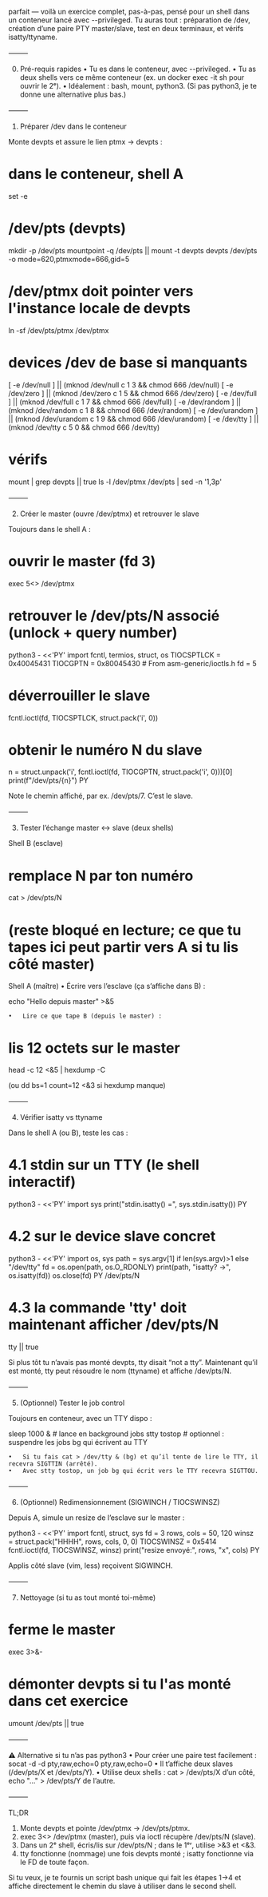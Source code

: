parfait — voilà un exercice complet, pas-à-pas, pensé pour un shell dans un conteneur lancé avec --privileged. Tu auras tout : préparation de /dev, création d’une paire PTY master/slave, test en deux terminaux, et vérifs isatty/ttyname.

⸻

0) Pré-requis rapides
   •	Tu es dans le conteneur, avec --privileged.
   •	Tu as deux shells vers ce même conteneur (ex. un docker exec -it <id> sh pour ouvrir le 2ᵉ).
   •	Idéalement : bash, mount, python3. (Si pas python3, je te donne une alternative plus bas.)

⸻

1) Préparer /dev dans le conteneur

Monte devpts et assure le lien ptmx → devpts :

# dans le conteneur, shell A
set -e

# /dev/pts (devpts)
mkdir -p /dev/pts
mountpoint -q /dev/pts || mount -t devpts devpts /dev/pts -o mode=620,ptmxmode=666,gid=5

# /dev/ptmx doit pointer vers l'instance locale de devpts
ln -sf /dev/pts/ptmx /dev/ptmx

# devices /dev de base si manquants
[ -e /dev/null ]    || (mknod /dev/null    c 1 3  && chmod 666 /dev/null)
[ -e /dev/zero ]    || (mknod /dev/zero    c 1 5  && chmod 666 /dev/zero)
[ -e /dev/full ]    || (mknod /dev/full    c 1 7  && chmod 666 /dev/full)
[ -e /dev/random ]  || (mknod /dev/random  c 1 8  && chmod 666 /dev/random)
[ -e /dev/urandom ] || (mknod /dev/urandom c 1 9  && chmod 666 /dev/urandom)
[ -e /dev/tty ]     || (mknod /dev/tty     c 5 0  && chmod 666 /dev/tty)

# vérifs
mount | grep devpts || true
ls -l /dev/ptmx /dev/pts | sed -n '1,3p'


⸻

2) Créer le master (ouvre /dev/ptmx) et retrouver le slave

Toujours dans le shell A :

# ouvrir le master (fd 3)
exec 5<> /dev/ptmx

# retrouver le /dev/pts/N associé (unlock + query number)
python3 - <<'PY'
import fcntl, termios, struct, os
TIOCSPTLCK = 0x40045431
TIOCGPTN = 0x80045430 # From asm-generic/ioctls.h
fd = 5
# déverrouiller le slave
fcntl.ioctl(fd, TIOCSPTLCK, struct.pack('i', 0))
# obtenir le numéro N du slave
n = struct.unpack('i', fcntl.ioctl(fd, TIOCGPTN, struct.pack('i', 0)))[0]
print(f"/dev/pts/{n}")
PY

Note le chemin affiché, par ex. /dev/pts/7. C’est le slave.

⸻

3) Tester l’échange master ↔ slave (deux shells)

Shell B (esclave)

# remplace N par ton numéro
cat > /dev/pts/N
# (reste bloqué en lecture; ce que tu tapes ici peut partir vers A si tu lis côté master)

Shell A (maître)
•	Écrire vers l’esclave (ça s’affiche dans B) :

echo "Hello depuis master" >&5

	•	Lire ce que tape B (depuis le master) :

# lis 12 octets sur le master
head -c 12 <&5 | hexdump -C

(ou dd bs=1 count=12 <&3 si hexdump manque)

⸻

4) Vérifier isatty vs ttyname

Dans le shell A (ou B), teste les cas :

# 4.1 stdin sur un TTY (le shell interactif)
python3 - <<'PY'
import sys
print("stdin.isatty() =", sys.stdin.isatty())
PY

# 4.2 sur le device slave concret
python3 - <<'PY'
import os, sys
path = sys.argv[1] if len(sys.argv)>1 else "/dev/tty"
fd = os.open(path, os.O_RDONLY)
print(path, "isatty? ->", os.isatty(fd))
os.close(fd)
PY /dev/pts/N

# 4.3 la commande 'tty' doit maintenant afficher /dev/pts/N
tty || true

Si plus tôt tu n’avais pas monté devpts, tty disait “not a tty”. Maintenant qu’il est monté, tty peut résoudre le nom (ttyname) et affiche /dev/pts/N.

⸻

5) (Optionnel) Tester le job control

Toujours en conteneur, avec un TTY dispo :

sleep 1000 &      # lance en background
jobs
stty tostop       # optionnel : suspendre les jobs bg qui écrivent au TTY

	•	Si tu fais cat > /dev/tty & (bg) et qu’il tente de lire le TTY, il recevra SIGTTIN (arrêté).
	•	Avec stty tostop, un job bg qui écrit vers le TTY recevra SIGTTOU.

⸻

6) (Optionnel) Redimensionnement (SIGWINCH / TIOCSWINSZ)

Depuis A, simule un resize de l’esclave sur le master :

python3 - <<'PY'
import fcntl, struct, sys
fd = 3
rows, cols = 50, 120
winsz = struct.pack("HHHH", rows, cols, 0, 0)
TIOCSWINSZ = 0x5414
fcntl.ioctl(fd, TIOCSWINSZ, winsz)
print("resize envoyé:", rows, "x", cols)
PY

Applis côté slave (vim, less) reçoivent SIGWINCH.

⸻

7) Nettoyage (si tu as tout monté toi-même)

# ferme le master
exec 3>&-

# démonter devpts si tu l'as monté dans cet exercice
umount /dev/pts || true


⸻

⚠️ Alternative si tu n’as pas python3
•	Pour créer une paire test facilement : socat -d -d pty,raw,echo=0 pty,raw,echo=0
•	Il t’affiche deux slaves (/dev/pts/X et /dev/pts/Y).
•	Utilise deux shells : cat > /dev/pts/X d’un côté, echo "..." > /dev/pts/Y de l’autre.

⸻

TL;DR
1.	Monte devpts et pointe /dev/ptmx -> /dev/pts/ptmx.
2.	exec 3<> /dev/ptmx (master), puis via ioctl récupère /dev/pts/N (slave).
3.	Dans un 2ᵉ shell, écris/lis sur /dev/pts/N ; dans le 1ᵉʳ, utilise >&3 et <&3.
4.	tty fonctionne (nommage) une fois devpts monté ; isatty fonctionne via le FD de toute façon.

Si tu veux, je te fournis un script bash unique qui fait les étapes 1→4 et affiche directement le chemin du slave à utiliser dans le second shell.